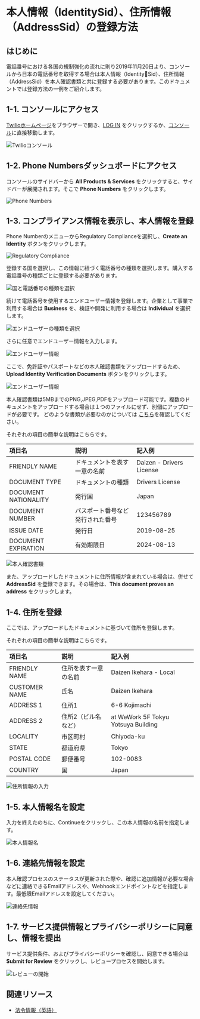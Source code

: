 #  本人情報（IdentitySid）、住所情報（AddressSid）の登録方法
## はじめに
電話番号における各国の規制強化の流れに則り2019年11月20日より、コンソールから日本の電話番号を取得する場合は本人情報（IdentitySid）、住所情報（AddressSid）を本人確認書類と共に登録する必要があります。このドキュメントでは登録方法の一例をご紹介します。

## 1-1. コンソールにアクセス
[Twilioホームページ](https://www.twilio.com/)をブラウザーで開き、[LOG IN](https://www.twilio.com/login) をクリックするか、[コンソール](https://www.twilio.com/console)に直接移動します。

![Twilioコンソール](../assets/01-Console.png "Twilioコンソール")

## 1-2. Phone Numbersダッシュボードにアクセス
コンソールのサイドバーから __All Products & Services__ をクリックすると、サイドバーが展開されます。そこで __Phone Numbers__ をクリックします。

![Phone Numbers](../assets/02-Navigation.png "Phone Numbers")

## 1-3. コンプライアンス情報を表示し、本人情報を登録
Phone NumberのメニューからRegulatory Complianceを選択し、__Create an Identity__ ボタンをクリックします。

![Regulatory Compliance](../assets/00-Regulatory-Compliance.png "Regulatory Compliance")

登録する国を選択し、この情報に紐づく電話番号の種類を選択します。購入する電話番号の種類ごとに登録する必要があります。

![国と電話番号の種類を選択](../assets/00-Number-Type.png "国と電話番号の種類を選択")

続けて電話番号を使用するエンドユーザー情報を登録します。企業として事業で利用する場合は __Business__ を、検証や開発に利用する場合は __Individual__ を選択します。

![エンドユーザーの種類を選択](../assets/00-End-User-Type.png "エンドユーザーの種類を選択")

さらに任意でエンドユーザー情報を入力します。

![エンドユーザー情報](../assets/00-End-User-Information.png "エンドユーザー情報")

ここで、免許証やパスポートなどの本人確認書類をアップロードするため、__Upload Identity Verification Documents__ ボタンをクリックします。

![エンドユーザー情報](../assets/00-Upload-Document.png "エンドユーザー情報")

本人確認書類は5MBまでのPNG,JPEG,PDFをアップロード可能です。複数のドキュメントをアップロードする場合は１つのファイルにせず、別個にアップロードが必要です。
どのような書類が必要なのかについては [こちら](https://www.twilio.com/guidelines/regulatory)を確認してください。

それぞれの項目の簡単な説明はこちらです。

|項目名|説明|記入例|
|:--|:--|:--|
|FRIENDLY NAME|ドキュメントを表す一意の名前|Daizen - Drivers License|
|DOCUMENT TYPE|ドキュメントの種類|Drivers License|
|DOCUMENT NATIONALITY|発行国|Japan|
|DOCUMENT NUMBER|パスポート番号など発行された番号|123456789|
|ISSUE DATE|発行日|2019-08-25|
|DOCUMENT EXPIRATION|有効期限日|2024-08-13

![本人確認書類](../assets/00-Identity-Document.png "本人確認書類")

また、アップロードしたドキュメントに住所情報が含まれている場合は、併せて __AddressSid__ を登録できます。その場合は、__This document proves an address__ をクリックします。

## 1-4. 住所を登録
ここでは、アップロードしたドキュメントに基づいて住所を登録します。

それぞれの項目の簡単な説明はこちらです。

|項目名|説明|記入例|
|:--|:--|:--|
|FRIENDLY NAME|住所を表す一意の名前|Daizen Ikehara - Local|
|CUSTOMER NAME|氏名|Daizen Ikehara|
|ADDRESS 1|住所1|6-6 Kojimachi|
|ADDRESS 2|住所2（ビル名など）|at WeWork 5F Tokyu Yotsuya Building|
|LOCALITY |市区町村|Chiyoda-ku|
|STATE|都道府県|Tokyo|
|POSTAL CODE|郵便番号|102-0083|
|COUNTRY|国|Japan|
  

![住所情報の入力](../assets/00-Address-Information.png "住所情報の入力")

## 1-5. 本人情報名を設定

入力を終えたのちに、Continueをクリックし、この本人情報の名前を指定します。

![本人情報名](../assets/00-Identity-Information-Name.png "本人情報名")

## 1-6. 連絡先情報を設定

本人確認プロセスのステータスが更新された際や、確認に追加情報が必要な場合などに連絡できるEmailアドレスや、Webhookエンドポイントなどを指定します。最低限Emailアドレスを設定してください。

![連絡先情報](../assets/00-Contact-Information.png "連絡先情報")

## 1-7. サービス提供情報とプライバシーポリシーに同意し、情報を提出

サービス提供条件、およびプライバシーポリシーを確認し、同意できる場合は __Submit for Review__ をクリックし、レビュープロセスを開始します。

![レビューの開始](../assets/00-Submit.png "レビューの開始")

## 関連リソース

- [法令情報（英語）](https://www.twilio.com/guidelines/jp/regulatory)